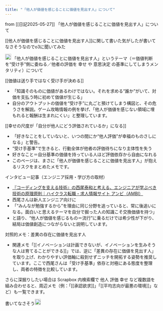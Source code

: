 ```yaml
---
title: "「他人が価値を感じることに価値を見出す人」について"
---
```


from [[日記2025-05-27]]
「他人が価値を感じることに価値を見出す人」について

[[他人が価値を感じることに価値を見出す人]]に関して書いた気がしたが書いてなさそうなのでo3に聞いてみた

<img src='https://scrapbox.io/api/pages/nishio/o3/icon' alt='o3.icon' height="19.5"/>
「他人が価値を感じることに価値を見出す人」というテーマ（＝価値判断を“受け手”側に委ねる／他者の評価を 幸せ や 意思決定 の基準にしてしまうメンタリティ）について

[[価値は送り手ではなく受け手が決める]]
- 「知識そのものに価値があるわけではない。それを求める“誰か”がいて、対価を支払う時に初めて価値が生じる」
- 自分のアウトプットの価値を“受け手”に丸ごと預けてしまう構図と、その危うさを解説。ゲーム攻略情報の例を挙げ、「他人が価値を感じない領域に埋もれると報酬は生まれにくい」と整理しています。

[[幸せの尺度が「自分が他人にどう評価されているか」になる]]
- 「好きなことをしていないと、いつの間にか“他人評価”が幸福のものさしになる」と警告。
- “受け手基準”で生きると、行動全体が他者の評価待ちになり主体性を失う
- 好きなこと＝自分基準の価値を持っている人ほど評価依存から自由になれる
- このページは、まさに「他人が価値を感じることに価値を見出す人」が抱えるリスクをまとめたメモです。

インタビュー記事（エンジニア採用・学び方の取材）
- [『コーディングを支える技術』の西尾泰和と考える、エンジニアが学ぶべき技術の原理原則｜ハイクラス転職・求人情報サイト アンビ（AMBI）](https://en-ambi.com/itcontents/entry/2018/04/24/110000/?utm_source=chatgpt.com)
- 西尾さんは新人エンジニア向けに
- 「“みんなが勉強するから”を理由に同じ分野を追っていると、常に後追いになる。面白いと思えるテーマを自分で掘った人の知識こそ交換価値を持つ」
- と語り、“他人が価値を感じるもの＝流行”に乗るだけでは希少性が下がり、結局は価値創造につながらないと説明しています。

対照的メモ：差異の存在に価値を見出す人
- 関連メモ「[[イノベーションは計画できないが、イノベーションを生みそうな人は育てることができる]]」では、逆に「差異の存在に価値を見出す人」を取り上げ、わかりやすい評価軸に殺到せずニッチを開拓する姿勢を推奨しています。ここで西尾さんは「受け手基準」依存と対極にある態度を整理し、両者の特徴を比較しています。

さらに深掘りしたい場合は Scrapbox 内検索欄で 他人 評価 幸せ など複数語を組み合わせると、周辺メモ（例：「[[承認欲求]]」「[[平均志向が最悪の環境]]」など）も一覧できます。

書いてなさそう<img src='https://scrapbox.io/api/pages/nishio/nishio/icon' alt='nishio.icon' height="19.5"/>

